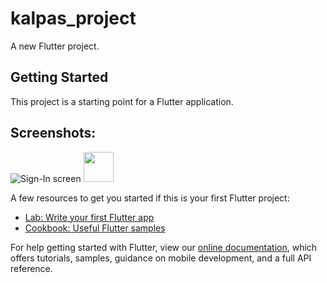 # kalpas_project

A new Flutter project.

## Getting Started

This project is a starting point for a Flutter application.

## Screenshots:
![Sign-In screen](https://github.com/prateek1202/kalpas-project/blob/main/screenshots/1648442186075.jpg?raw=true)
<img src="https://github.com/prateek1202/kalpas-project/blob/main/screenshots/1648442186075.jpg" width="48">

A few resources to get you started if this is your first Flutter project:

- [Lab: Write your first Flutter app](https://flutter.dev/docs/get-started/codelab)
- [Cookbook: Useful Flutter samples](https://flutter.dev/docs/cookbook)

For help getting started with Flutter, view our
[online documentation](https://flutter.dev/docs), which offers tutorials,
samples, guidance on mobile development, and a full API reference.
